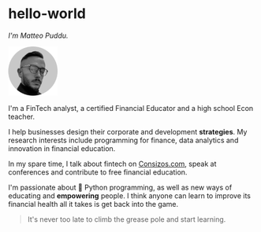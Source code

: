 # hello-world

*I'm Matteo Puddu.*

<img src="https://github.com/matteopuddu13/hello-world/blob/e97304453ba123e44112e4d7a8af9449b8bf83f8/matteo-puddu-financial-educator.png" alt="Matteo Puddu github financial educator avatar" width="100" height="100">


I'm a FinTech analyst, a certified Financial Educator and a high school Econ teacher.

I help businesses design their corporate and development **strategies**. My research interests include programming for finance, data analytics and innovation in financial education. 

In my spare time, I talk about fintech on [Consizos.com](www.consizos.com), speak at conferences and contribute to free financial education. 

I'm passionate about :snake: Python programming, as well as new ways of educating and **empowering** people. I think anyone can learn to improve its financial health all it takes is get back into the game.

>It's never too late to climb the grease pole and start learning.

<!--- Rev 29.03.2022 version 1.1 MP-->
